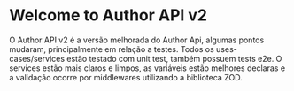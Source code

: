 # Welcome to Author API v2

O Author API v2 é a versão melhorada do Author Api, algumas pontos mudaram, principalmente em relação a testes. Todos os uses-cases/services estão testado com unit test, também possuem tests e2e. O services estão mais claros e limpos, as variáveis estão melhores declaras e a validação ocorre por middlewares utilizando a biblioteca ZOD.
